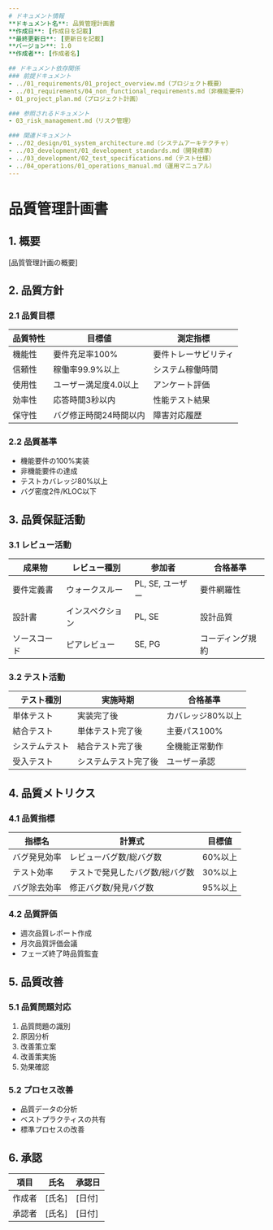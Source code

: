 ```yaml
---
# ドキュメント情報
**ドキュメント名**: 品質管理計画書
**作成日**: [作成日を記載]
**最終更新日**: [更新日を記載]
**バージョン**: 1.0
**作成者**: [作成者名]

## ドキュメント依存関係
### 前提ドキュメント
- ../01_requirements/01_project_overview.md（プロジェクト概要）
- ../01_requirements/04_non_functional_requirements.md（非機能要件）
- 01_project_plan.md（プロジェクト計画）

### 参照されるドキュメント
- 03_risk_management.md（リスク管理）

### 関連ドキュメント
- ../02_design/01_system_architecture.md（システムアーキテクチャ）
- ../03_development/01_development_standards.md（開発標準）
- ../03_development/02_test_specifications.md（テスト仕様）
- ../04_operations/01_operations_manual.md（運用マニュアル）
---
```


# 品質管理計画書

## 1. 概要
[品質管理計画の概要]

## 2. 品質方針
### 2.1 品質目標
| 品質特性 | 目標値 | 測定指標 |
|----------|--------|----------|
| 機能性 | 要件充足率100% | 要件トレーサビリティ |
| 信頼性 | 稼働率99.9%以上 | システム稼働時間 |
| 使用性 | ユーザー満足度4.0以上 | アンケート評価 |
| 効率性 | 応答時間3秒以内 | 性能テスト結果 |
| 保守性 | バグ修正時間24時間以内 | 障害対応履歴 |

### 2.2 品質基準
- 機能要件の100%実装
- 非機能要件の達成
- テストカバレッジ80%以上
- バグ密度2件/KLOC以下

## 3. 品質保証活動
### 3.1 レビュー活動
| 成果物 | レビュー種別 | 参加者 | 合格基準 |
|--------|--------------|--------|----------|
| 要件定義書 | ウォークスルー | PL, SE, ユーザー | 要件網羅性 |
| 設計書 | インスペクション | PL, SE | 設計品質 |
| ソースコード | ピアレビュー | SE, PG | コーディング規約 |

### 3.2 テスト活動
| テスト種別 | 実施時期 | 合格基準 |
|------------|----------|----------|
| 単体テスト | 実装完了後 | カバレッジ80%以上 |
| 結合テスト | 単体テスト完了後 | 主要パス100% |
| システムテスト | 結合テスト完了後 | 全機能正常動作 |
| 受入テスト | システムテスト完了後 | ユーザー承認 |

## 4. 品質メトリクス
### 4.1 品質指標
| 指標名 | 計算式 | 目標値 |
|--------|--------|--------|
| バグ発見効率 | レビューバグ数/総バグ数 | 60%以上 |
| テスト効率 | テストで発見したバグ数/総バグ数 | 30%以上 |
| バグ除去効率 | 修正バグ数/発見バグ数 | 95%以上 |

### 4.2 品質評価
- 週次品質レポート作成
- 月次品質評価会議
- フェーズ終了時品質監査

## 5. 品質改善
### 5.1 品質問題対応
1. 品質問題の識別
2. 原因分析
3. 改善策立案
4. 改善策実施
5. 効果確認

### 5.2 プロセス改善
- 品質データの分析
- ベストプラクティスの共有
- 標準プロセスの改善

## 6. 承認
| 項目 | 氏名 | 承認日 |
|------|------|--------|
| 作成者 | [氏名] | [日付] |
| 承認者 | [氏名] | [日付] | 